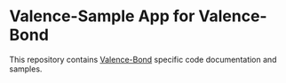 # Valence-Sample App for Valence-Bond

This repository contains [Valence-Bond](https://github.com/Tschuck/valence-bond) specific code documentation and samples.